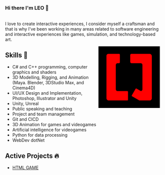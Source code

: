 ### Hi there I'm LEO 👋

<br>I love to create interactive experiences, I consider myself a craftsman and that is why I've been working in many areas related to software engineering and interactive experiences like games, simulation, and technology-based art.

<a href="https://www.facebook.com/LeoQCGProfile">
<img align="right" height="auto" width="200" src="https://github.com/leito25/leito25/blob/main/img/LQLogo.png"/>
</a>


## Skills 🧰
- C# and C++ programming, computer graphics and shaders
- 3D Modelling, Rigging, and Animation (Maya. Blender, 3DStudio Max, and Cinema4D)
- UI/UX Design and Implementation, Photoshop, Illustrator and Unity
- Unity, Unreal
- Public speaking and teaching
- Project and team management
- Git and CICD
- 3D Animation for games and videogames
- Artificial intelligence for videogames
- Python for data processing
- WebDev dotNet

## Active Projects 🔥
- [HTML GAME](https://github.com/leito25/BrowserQuest) 














<!--
**leito25/leito25** is a ✨ _special_ ✨ repository because its `README.md` (this file) appears on your GitHub profile.

Here are some ideas to get you started:

- 🔭 I’m currently working on ...
- 🌱 I’m currently learning ...
- 👯 I’m looking to collaborate on ...
- 🤔 I’m looking for help with ...
- 💬 Ask me about ...
- 📫 How to reach me: ...
- 😄 Pronouns: ...
- ⚡ Fun fact: ...
-->


